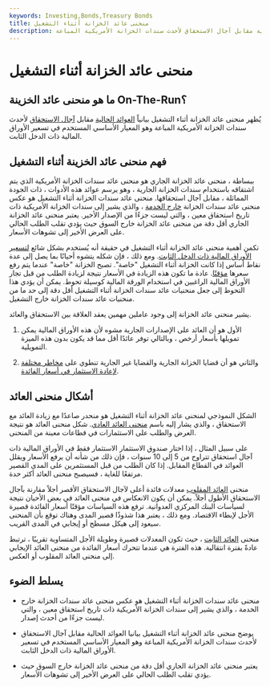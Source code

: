 ```yaml
---
keywords: Investing,Bonds,Treasury Bonds
title: منحنى عائد الخزانة أثناء التشغيل
description: يصور منحنى عائد الخزانة أثناء التشغيل بيانياً العوائد الحالية مقابل آجال الاستحقاق لأحدث سندات الخزانة الأمريكية المباعة.
---
```


# منحنى عائد الخزانة أثناء التشغيل
## ما هو منحنى عائد الخزينة On-The-Run؟

يُظهر منحنى عائد الخزانة أثناء التشغيل بيانياً [العوائد الحالية](/currentyield) مقابل [آجال الاستحقاق](/maturity) لأحدث سندات الخزانة الأمريكية المباعة وهو المعيار الأساسي المستخدم في تسعير الأوراق المالية ذات الدخل الثابت.

## فهم منحنى عائد الخزينة أثناء التشغيل

ببساطة ، منحنى عائد الخزانة الجاري هو منحنى عائد سندات الخزانة الأمريكية الذي يتم اشتقاقه باستخدام سندات الخزانة الجارية ، وهو يرسم عوائد هذه الأدوات ، ذات الجودة المماثلة ، مقابل آجال استحقاقها. منحنى عائد سندات الخزانة أثناء التشغيل هو عكس منحنى عائد سندات الخزانة [خارج الخدمة](/off_the_run_curve) ، والذي يشير إلى سندات الخزانة الأمريكية ذات تاريخ استحقاق معين ، والتي ليست جزءًا من الإصدار الأخير. يعتبر منحنى عائد الخزانة الجاري أقل دقة من منحنى عائد الخزانة خارج السوق حيث يؤدي تقلب الطلب الحالي على العرض الأخير إلى تشوهات الأسعار.

تكمن أهمية منحنى عائد الخزانة أثناء التشغيل في حقيقة أنه يُستخدم بشكل شائع [لتسعير الأوراق المالية ذات الدخل الثابت](/fixed-incomesecurity). ومع ذلك ، فإن شكله يتشوه أحيانًا بما يصل إلى عدة نقاط أساس إذا كانت الخزانة أثناء التشغيل "خاصة". تصبح الخزانة "خاصة" عندما يتم رفع سعرها [مؤقتًا](/bidding-securities). عادة ما تكون هذه الزيادة في الأسعار نتيجة لزيادة الطلب من قبل تجار الأوراق المالية الراغبين في استخدام الورقة المالية كوسيلة تحوط. يمكن أن يؤدي هذا التحوط إلى جعل منحنيات عائد سندات الخزانة أثناء التشغيل أقل دقة إلى حد ما من منحنيات عائد سندات الخزانة خارج التشغيل.

يشير منحنى عائد الخزانة إلى وجود عاملين مهمين يعقد العلاقة بين الاستحقاق والعائد.

1. الأول هو أن العائد على الإصدارات الجارية مشوه لأن هذه الأوراق المالية يمكن تمويلها بأسعار أرخص ، وبالتالي توفر عائدًا أقل مما قد يكون بدون هذه الميزة التمويلية.

1. والثاني هو أن قضايا الخزانة الجارية والقضايا غير الجارية تنطوي على [مخاطر مختلفة لإعادة الاستثمار في أسعار الفائدة](/reinvestmentrisk).

## أشكال منحنى العائد

الشكل النموذجي لمنحنى عائد الخزانة أثناء التشغيل هو منحدر صاعدًا مع زيادة العائد مع الاستحقاق ، والذي يشار إليه باسم [منحنى العائد العادي](/normalyieldcurve). شكل منحنى العائد هو نتيجة العرض والطلب على الاستثمارات في قطاعات معينة من المنحنى.

على سبيل المثال ، إذا اختار صندوق الاستثمار الاستثمار فقط في الأوراق المالية ذات آجال استحقاق تتراوح من 5 إلى 10 سنوات ، فإن ذلك من شأنه أن يرفع الأسعار ويقلل العوائد في القطاع المقابل. إذا كان الطلب من قبل المستثمرين على المدى القصير مرتفعًا للغاية ، فسيصبح منحنى العائد أكثر حدة.

منحنى [العائد المقلوب](/invertedyieldcurve) معدلات فائدة أعلى لآجال الاستحقاق الأقصر أجلاً مقارنة بآجال الاستحقاق الأطول أجلاً. يمكن أن يكون الانعكاس في منحنى العائد في بعض الأحيان نتيجة لسياسات البنك المركزي العدوانية. ترفع هذه السياسات مؤقتًا أسعار الفائدة قصيرة الأجل لإبطاء الاقتصاد. ومع ذلك ، يعتبر هذا شذوذًا قصير المدى وهناك توقع بأن المنحنى سيعود إلى هيكل مسطح أو إيجابي في المدى القريب.

منحنى [العائد الثابت](/flatyieldcurve) ، حيث تكون المعدلات قصيرة وطويلة الأجل المتساوية تقريبًا ، ترتبط عادةً بفترة انتقالية. هذه الفترة هي عندما تتحرك أسعار الفائدة من منحنى العائد الإيجابي إلى منحنى العائد المقلوب أو العكس.

## يسلط الضوء

- منحنى عائد سندات الخزانة أثناء التشغيل هو عكس منحنى عائد سندات الخزانة خارج الخدمة ، والذي يشير إلى سندات الخزانة الأمريكية ذات تاريخ استحقاق معين ، والتي ليست جزءًا من أحدث إصدار.

- يوضح منحنى عائد الخزانة أثناء التشغيل بيانيا العوائد الحالية مقابل آجال الاستحقاق لأحدث سندات الخزانة الأمريكية المباعة وهو المعيار الأساسي المستخدم في تسعير الأوراق المالية ذات الدخل الثابت.

- يعتبر منحنى عائد الخزانة الجاري أقل دقة من منحنى عائد الخزانة خارج السوق حيث يؤدي تقلب الطلب الحالي على العرض الأخير إلى تشوهات الأسعار.

